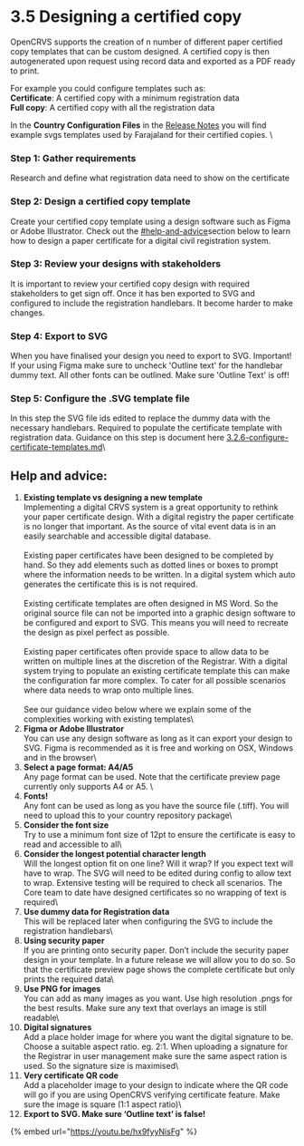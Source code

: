 # 3.5 Designing a certified copy

OpenCRVS supports the creation of n number of different paper certified copy templates that can be custom designed. A certified copy is then autogenerated upon request using record data and exported as a PDF ready to print.

For example you could configure templates such as:\
**Certificate**: A certified copy with a minimum registration data\
**Full copy**: A certified copy with all the registration data

In the **Country Configuration Files** in the [Release Notes](../../general/v1.9-release-notes.md#configuration-template-files) you will find example svgs templates used by Farajaland for their certified copies. \\

### **Step 1:** Gather requirements

Research and define what registration data need to show on the certificate

### **Step 2:** Design a certified copy template

Create your certified copy template using a design software such as Figma or Adobe Illustrator. Check out the [#help-and-advice](3.5-designing-a-certificate-template.md#help-and-advice "mention")section below to learn how to design a paper certificate for a digital civil registration system.

### **Step 3:** Review your designs with stakeholders

It is important to review your certified copy design with required stakeholders to get sign off. Once it has ben exported to SVG and configured to include the registration handlebars. It become harder to make changes.

### **Step 4**: Export to SVG

When you have finalised your design you need to export to SVG. Important! If your using Figma make sure to uncheck 'Outline text' for the handlebar dummy text. All other fonts can be outlined. Make sure 'Outline Text' is off!

### **Step 5:** Configure the .SVG template file

In this step the SVG file ids edited to replace the dummy data with the necessary handlebars. Required to populate the certificate template with registration data. Guidance on this step is document here [3.2.6-configure-certificate-templates.md](../3.-installation/3.2-set-up-your-own-country-configuration/3.2.6-configure-certificate-templates.md "mention")\\

## Help and advice:

1. **Existing template vs designing a new template**\
   Implementing a digital CRVS system is a great opportunity to rethink your paper certificate design. With a digital registry the paper certificate is no longer that important. As the source of vital event data is in an easily searchable and accessible digital database.\
   \
   Existing paper certificates have been designed to be completed by hand. So they add elements such as dotted lines or boxes to prompt where the information needs to be written. In a digital system which auto generates the certificate this is is not required.\
   \
   Existing certificate templates are often designed in MS Word. So the original source file can not be imported into a graphic design software to be configured and export to SVG. This means you will need to recreate the design as pixel perfect as possible.\
   \
   Existing paper certificates often provide space to allow data to be written on multiple lines at the discretion of the Registrar. With a digital system trying to populate an existing certificate template this can make the configuration far more complex. To cater for all possible scenarios where data needs to wrap onto multiple lines.\
   \
   See our guidance video below where we explain some of the complexities working with existing templates\\
2. **Figma or Adobe Illustrator**\
   You can use any design software as long as it can export your design to SVG. Figma is recommended as it is free and working on OSX, Windows and in the browser\\
3. **Select a page format: A4/A5**\
   Any page format can be used. Note that the certificate preview page currently only supports A4 or A5. \\
4. **Fonts!**\
   Any font can be used as long as you have the source file (.tiff). You will need to upload this to your country repository package\\
5. **Consider the font size**\
   Try to use a minimum font size of 12pt to ensure the certificate is easy to read and accessible to all\\
6. **Consider the longest potential character length**\
   Will the longest option fit on one line? Will it wrap? If you expect text will have to wrap. The SVG will need to be edited during config to allow text to wrap. Extensive testing will be required to check all scenarios. The Core team to date have designed certificates so no wrapping of text is required\\
7. **Use dummy data for Registration data**\
   This will be replaced later when configuring the SVG to include the registration handlebars\\
8. **Using security paper**\
   If you are printing onto security paper. Don’t include the security paper design in your template. In a future release we will allow you to do so. So that the certificate preview page shows the complete certificate but only prints the required data\\
9. **Use PNG for images**\
   You can add as many images as you want. Use high resolution .pngs for the best results. Make sure any text that overlays an image is still readable\\
10. **Digital signatures**\
    Add a place holder image for where you want the digital signature to be. Choose a suitable aspect ratio. eg. 2:1. When uploading a signature for the Registrar in user management make sure the same aspect ration is used. So the signature size is maximised\\
11. **Very certificate QR code**\
    Add a placeholder image to your design to indicate where the QR code will go if you are using OpenCRVS verifying certificate feature. Make sure the image is square (1:1 aspect ratio)\\
12. **Export to SVG. Make sure ‘Outline text’ is false!**

{% embed url="https://youtu.be/hx9fyyNisFg" %}

